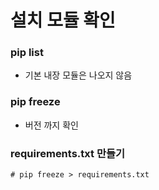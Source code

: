 # 설치 모듈 확인 

### pip list

- 기본 내장 모듈은 나오지 않음



### pip freeze

- 버전 까지 확인



### requirements.txt 만들기

`# pip freeze > requirements.txt`

